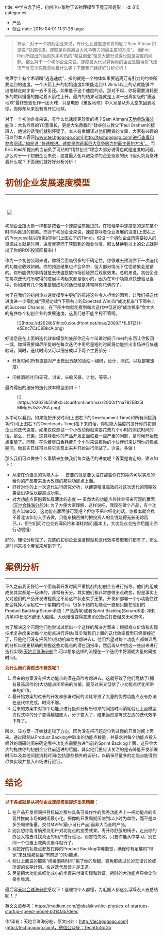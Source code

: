 title: 中学白念了吧，初创企业掣肘于该物理模型下竟无所遁形！
id: 810
categories:
  - 产品
  - 创业
date: 2015-04-01 11:31:28
tags:
---

> 导读：对于一个初创企业来说，有什么比速度更珍贵的呢？Sam Altman如是说:“快速推进。速度是你逃离巨大竞争吸力的最主要的方法”。 而Eric Ries所提出的当前炙手可热的“精益创业”理念大部分说得也就是速度的问题。那么对于一个初创企业来说，速度最大化以避免你的企业坠毁得灰飞烟灭尸骨无全究竟意味着什么呢？下面我们就好好分析分析！

物理学上有个术语叫“逃逸速度”，指的就是一个物体如果要逃离万有引力的约束所要达到的速度。一个火箭上升的初始速度如果能达到11.2km/s以上的话就能够冲出地球走向宇宙一去不复还。如果低于这个速度的话，那对不起，你将需要消耗更多的燃料慢慢的推动着火箭往上升，最终的结果可能就是上演一出真实版的“重返地球”最终坠毁化作一团火球，只是电影《重返地球》中人家是从外太空来回到地球，而你却从来没有离开过地球。

对于一个初创企业来说，有什么比速度更珍贵的呢？Sam Altman([天地会珠海分舵](http://techgogogo.com/about)注：大名鼎鼎的YC董事长，更是大名鼎鼎的"硅谷创业教父“Paul Graham的接班人，他说的话我们就别怀疑了。本人有幸翻译过他们两者的文章，大家有兴趣的可以到本人官网[www.techgogogo.com](http://techgogogo.com)进行查看和参考阅读。)如是说:“快速推进。速度是你逃离巨大竞争吸力的最主要的方法”。 而Eric Ries所提出的当前炙手可热的“精益创业”理念大部分说得也就是速度的问题。那么对于一个初创企业来说，速度最大化以避免你的企业坠毁的灰飞烟灭究竟意味着什么呢？下面我们就好好分析分析！

# <span style="color: #993300;">**初创企业发展速度模型**</span>

* * *

#  ![](https://d262ilb51hltx0.cloudfront.net/max/2000/1*AWHgJzTGti1MPqOfFL6UPg.png)

初创企业跟火箭一样都是按着一个速度往前推进的。在物理学中速度指的是在某个时间内推进的距离。而对于初创企业来说，速度意味着企业发展的进度(上图右上的Progress)除以所需的时间(上图右下的Time)。假设一个初创企业所需要投入的资源成本就是时间，进度就等同于获取到的商业价值，那么替换到以上的公式就得出了你的ROI(投资回报率)！

作为一个初创公司来说，你将会面临很多的不确定性。你很难去预测你下一次迭代的功能点收效如何。你的预测结果也许会命中，但大部分情况下往往结果会是错的。你所能做的事情就是去快速投放市场验证然后观察效果。总的来说，初创企业在每次迭代时所取得的进展平均起来都是很小的，因为在10个功能点快速验证当中，你如果有几个效果是很成功的话已经是非常阿弥陀佛的了。

为了在我们的初创企业速度模型中更好的描述这些令人担忧的因素，让我们把迭代进度进一步细化成“预期功效“(下图右上的Expected Win)和“成功机率”(下图右上的Success Chance)。在下图中你就能看到每次迭代中低迷的”成功机率“会大大的拖住每个初创企业的发展速度。这我们总不能坐视不管啊。

<figure id="5344" class="graf--figure">
<div class="aspectRatioPlaceholder is-locked">
<div class="aspect-ratio-fill"></div>
![](https://d262ilb51hltx0.cloudfront.net/max/2000/1*fL8TjZH-e5Enc7CsC9BkcA.png)

</div>
</figure>

好消息是在上面的迭代效率模型的底部你还有个叫做时间(Time)的东西让你扳回一城。你将需要竭尽所能的在每次迭代中用尽量短的时间将功能推出市场进行快速验证。同时，迭代时间又可以细分成以下两个主要部分：

*   开发时间(所有直接对产出做出贡献的活动— 编码，设计，测试，以及部署速度)

*   间接消耗时间(研究，讨论，头脑风暴，计划，等等。)
&nbsp;

最终得出的细分的迭代效率模型图如下：

<figure id="db7e" class="graf--figure">
<div class="aspectRatioPlaceholder is-locked">
<div class="aspect-ratio-fill"></div>
![](https://d262ilb51hltx0.cloudfront.net/max/2000/1*na782EBz5IMMgEs3s3-7KA.png)

</div>
</figure>

从中可以看到，如果能把开发时间(上图右下的Development Time)和所有间接消耗时间(上图右下的Overheads Time)拉下来的话，你就能大幅度的提升你的初创企业的迭代速度。如果仅仅测试一个小改动你就需要花费几个小时的测试时间的话，那么，兄弟，这意味着你的产品开发正面临着一些严重的问题，是时候开始做点事情了。同理，在你费尽口舌耗费几个小时来说服你的小伙伴们来认同你的观点期间，你其实已经可以将它实现出来并开始进行测试了。少说，多做！

那么我们可以做些什么事情来加快我们每次迭代的进度呢？答案是肯定的，建议如下：

*   从潜在价值高的功能入手 — 首要的就是要关注在那些你在短期内可以实现的给你的产品带来重大改观的那些功能点上面。
*   好好对你的上一次迭代进行研究分析，以便更精准高效的对这次迭代的预期效果做出评估以提高成功率。
*   对大功能点要抱着如履薄冰的态度 — 虽然大的功能点往往会带来可观的赢面([天地会珠海分舵](http://http://techgogogo.com/about/)注: 为了方便大家理解，这样说吧，我现在做个产品，有个功能点叫做QQ。这功能点赢面够可观吧？但你不把它细化的话，你根本就会找不着北该如何入手去做，只能东搞西搞的把投资人的金钱烧得无影无踪而已。)，但它们同时也会充满风险和消耗时间(基本上，大功能点会拖你后腿让你行动缓慢)
&nbsp;

好的，理论分析完了，完整的初创企业速度模型和迭代效率模型我们都有了，那么是时间来找个麻雀来解剖下了。

### 

# **<span style="color: #993300;">案例分析</span>**

* * *

不久之前我正好给一个面临着开发时间严重挑战的初创企业进行指导。他们的组成成员其实都是一级棒的，非常有天分。其实他们都非常想做出点改变，但是事实上又对他们的产品开发进程裹足不前这种状态束手无策。开发和部署一个小功能往往都会耗掉大家超过一个星期的时间。很多不错的功能点一直都只能在他们的Product Backlog(Scrum术语：产品清单)或者Sprint Backlog(Scrum术语: 冲刺清单)中长眠不醒无人触碰。大伙慢慢变得意志消沉备受打击但又无可奈何。

为了解决这个问题他们也尝试过想出一个这样的解决方案来：根据商业价值和实现技术复杂度来对每个功能点进行评估(其实和我们上面的迭代效率模型已经很接近了，只是他们没有把风险/成功机率给考虑进去)。他们希望对每个功能点都做详尽的分析以便更精确的把握这些功能点的潜在回报率，然后再从中挑选一些出来进行迭代实现([天地会珠海分舵](http://techgogogo.com/about/)注:可以想象这样的流程在一个迭代中将消耗大量的间接时间)。

<span style="color: #993300;">**为什么他们得做法不奏效呢？**</span>

1.  后来的方案没有把大功能点的潜在风险考虑进去。这就导致了他们高估了(拥有最高风险的)大功能点所带来的价值，而反过来又低估了小功能点优化所带来的价值。
2.  最开始方案的过长的开发和部署时间的消耗导致了大量的优秀功能点没有办法在迭代中完成，时间不够。
3.  后来的方案中对每个功能点进行额外分析所带来的间接时间消耗就让上面模型方程式中的分子变得越加庞大，分子变大了，结果当然是等式左边的迭代效率下降了。

所以，该方案一开始就走错了方向，因为没有把问题定位到过慢的开发时间上面来。通过限制从Product Backlog中取出的功能点数量，并要求对每个功能点投入额外的调研时间来确定哪些功能点需要放进当前的Sprint Backlog上面，这只会大大的拖住你的初创企业往前迈进的后腿。其实他们更应该关注的是去降低开发部署时间以及其他间接消耗时间(包括那些额外的调研)，以确保尽量多的功能点能得到尽快实现并投入市场进行验证。

### 

# <span style="color: #993300;">**结论**</span>

* * *

**<span style="color: #993300;">以下各点就是从初创企业速度模型提炼出来精髓：</span>**

1.  在产品开发期间把目标瞄准那些具备可操作性的优秀功能点上—把功能点的实现并推向市场的时间最小化。把你的开发周期压缩到以小时为单位，而不是以多少周来衡量。交付MVPs(最小可行产品)而非大而全的产品。
2.  别妄想你能准确预测用户对功能点的接受效果。离开你舒服的椅子，走出你的办公大楼去寻找真正的用户进行验证。别害怕失败。只要你能从中学习，别在同一个位置上栽两次跟斗就行了。
3.  别把好的功能点都放在你的Product Backlog中睡懒觉，确保你有足够的“带宽”来处理那些最“有前途”的功能点。
4.  别让上面说的那些“间接消耗时间”拖了你的后腿。避免那些过长的无谓讨论或所谓的长期计划。快速迭代反馈才是王道。
5.  尽量把大功能点细化成小的步骤来付诸实现和验证。耗时的大功能点只会让你举步维艰。
&nbsp;

最后容[天地会珠海分舵](http://techgogogo.com/about/)感叹下：道理每个人都懂，为毛国人都这么浮躁没人去总结呢！？

英文文章参考：https://medium.com/@skalskiw/the-physics-of-startups-startup-speed-model-b014fab7deec

作/译者：天地会珠海分舵，原文出处：[http://techgogogo.com](http://techgogogo.com)，微信公众号：TechGoGoGo